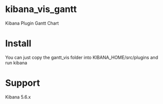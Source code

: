 # kibana_vis_gantt
Kibana Plugin Gantt Chart

# Install
You can just copy the gantt_vis folder into KIBANA_HOME/src/plugins and run kibana

# Support
Kibana 5.6.x

